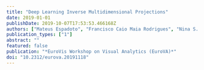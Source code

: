 ```yaml
---
title: "Deep Learning Inverse Multidimensional Projections"
date: 2019-01-01
publishDate: 2019-10-07T17:53:53.466168Z
authors: ["Mateus Espadoto", "Francisco Caio Maia Rodrigues", "Nina S. T. Hirata", "Roberto Hirata Jr.", "Alexandru C. Telea"]
publication_types: ["1"]
abstract: ""
featured: false
publication: "*EuroVis Workshop on Visual Analytics (EuroVA)*"
doi: "10.2312/eurova.20191118"
---
```


